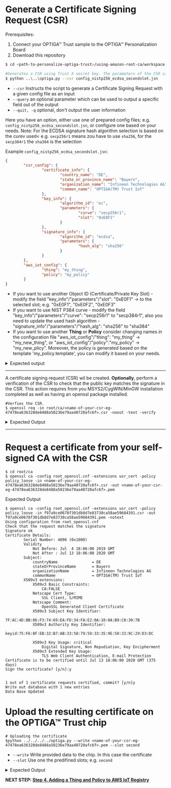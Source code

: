 # Generate a Certificate Signing Request (CSR)

Prerequisites:
1. Connect your OPTIGA™ Trust sample to the OPTIGA™ Personalization Board
2. Download this repository

```bash
$ cd <path-to-personalize-optiga-trust>/using-amazon-root-ca/workspace

#Generates a CSR using Trust X secret key. The parameters of the CSR can be found in config.jsn
$ python ..\..\optiga.py --csr config_nistp256_ecdsa_secondslot.jsn	
```
* `--csr` Instructs the script to generate a Certificate Signing Request with a given config file as an input
* `--query` an optional parameter which can be used to output a specific field out of the output
* `--quit, -q` optional, don't output the user information

Here you have an option, either use one of prepared config files; e.g. `config_nistp256_ecdsa_secondslot.jsn`, or configure one based on your needs.
Note: For the ECDSA signature hash algorithm selection is based on the curev used< e.g. `secp256r1` means zou have to use `sha256`, for the `secp384r1` the `sha384` is the selection  

Example `config_nistp256_ecdsa_secondslot.jsn`:

```json
{
        "csr_config": {
                "certificate_info": {
                        "country_name": "DE",
                        "state_or_province_name": "Bayern",
                        "organization_name": "Infineon Technologies AG",
                        "common_name": "OPTIGA(TM) Trust IoT"
                },
                "key_info": {
                        "algorithm_id": "ec",
                        "parameters": {
                                "curve": "secp256r1",
                                "slot": "0xE0F1"
                        }
                },
                "signature_info": {
                        "algorithm_id": "ecdsa",
                        "parameters": {
                                "hash_alg": "sha256"
                        }
                }
        },
        "aws_iot_config": {
                "thing": "my_thing",
                "policy": "my_policy"
        }
}
```

* If you want to use another Object ID (Certificate/Private Key Slot) - modify the field "key_info"/"parameters"/"slot": "0xE0F1"
-> to the selected slot; e.g. "0xE0F1", "0xE0F2", "0xE0F3"
* If you want to use NIST P384 curve - modify the field "key_info"/"parameters"/"curve": "secp256r1" to "secp384r1", also you need to update the used hash algorithm -  "signature_info"/"parameters"/"hash_alg": "sha256" to "sha384"
* If you want to use another **Thing** or **Policy** consider changing names in the configuration file "aws_iot_config"/"thing": "my_thing" -> "my_new_thing", or "aws_iot_config"/"policy":"my_policy" -> "my_new_plicy". Moreover, the policy is generated based on the template 'my_policy.template', you can modify it based on your needs.

<details>
<summary>Expected output</summary>

```console
Your configuration is following:
{
    "certificate_info": {
        "common_name": "OPTIGA(TM) Trust IoT",
        "country_name": "DE",
        "organization_name": "Infineon Technologies AG",
        "state_or_province_name": "Bayern"
    },
    "key_info": {
        "algorithm_id": "ec",
        "parameters": {
            "curve": "secp256r1",
            "slot": "0xE0F1"
        }
    },
    "signature_info": {
        "algorithm_id": "ecdsa",
        "parameters": {
            "hash_alg": "sha256"
        }
    }
}
{'filename': '47478ea636328de8488a50236e79aa40720afc6f.csr', 'public_key': '0342000421d44d1bbe9f0357fc4ca506f38399c016457d0c3d419f284fd318c1ef7ef41b215e3a45570cb2700a1ba375fd4d6f1562f66afe519b4295e26b7a6bb432540b'}
```
</details>

***

A certificate signing request (CSR) wil be created. **Optionally**, perform a verification of the CSR to check that the public key matches the signature in the CSR. This action requires from you MSYS2/CygWIN/MinGW installation completed as well as having an openssl package installed.

```console
#Verfies the CSR.
$ openssl req -in root/ca/<name-of-your-csr-eg-47478ea636328de8488a50236e79aa40720afc6f>.csr -noout -text -verify
```
<details>
<summary>Expected Output</summary>

```console
Certificate Request:
    Data:
        Version: 0 (0x0)
        Subject: C=DE, ST=Bayern, O=Infineon Technologies AG, CN=OPTIGA(TM) Trust IoT
        Subject Public Key Info:
            Public Key Algorithm: id-ecPublicKey
                Public-Key: (256 bit)
                pub:
                    04:21:d4:4d:1b:be:9f:03:57:fc:4c:a5:06:f3:83:
                    99:c0:16:45:7d:0c:3d:41:9f:28:4f:d3:18:c1:ef:
                    7e:f4:1b:21:5e:3a:45:57:0c:b2:70:0a:1b:a3:75:
                    fd:4d:6f:15:62:f6:6a:fe:51:9b:42:95:e2:6b:7a:
                    6b:b4:32:54:0b
                ASN1 OID: prime256v1
                NIST CURVE: P-256
        Attributes:
        Requested Extensions:
            X509v3 Basic Constraints:
                CA:FALSE
            X509v3 Extended Key Usage:
                TLS Web Server Authentication, TLS Web Client Authentication
            X509v3 Key Usage: critical
                Digital Signature, Key Encipherment
    Signature Algorithm: ecdsa-with-SHA256
         30:44:02:20:04:aa:6c:83:15:5c:89:46:bc:85:fb:9e:5b:b5:
         28:88:2d:59:c5:95:17:74:44:9f:a8:90:1e:0b:d4:8c:62:74:
         02:20:69:a1:7e:78:32:0d:87:d1:8d:61:07:90:88:10:c2:23:
         e0:ee:5a:5f:00:9c:a7:66:99:49:d8:79:c1:00:97:b8
verify OK
```
</details>

***

# Request a certificate from your self-signed CA with the CSR

```console
$ cd root/ca
$ openssl ca -config root_openssl.cnf -extensions usr_cert -policy policy_loose -in <name-of-your-csr-eg-47478ea636328de8488a50236e79aa40720afc6f>.csr -out <name-of-your-csr-eg-47478ea636328de8488a50236e79aa40720afc6f>.pem
```

<deatils>
<summary>Expected Output</summary>

```console
$ openssl ca -config root_openssl.cnf -extensions usr_cert -policy policy_loose -in f97a9ce0678f301db8d7e83730ca58ae59684391.csr -out f97a9ce0678f301db8d7e83730ca58ae59684391.pem -notext
Using configuration from root_openssl.cnf
Check that the request matches the signature
Signature ok
Certificate Details:
        Serial Number: 4096 (0x1000)
        Validity
            Not Before: Jul  4 18:06:00 2019 GMT
            Not After : Jul 13 18:06:00 2020 GMT
        Subject:
            countryName               = DE
            stateOrProvinceName       = Bayern
            organizationName          = Infineon Technologies AG
            commonName                = OPTIGA(TM) Trust IoT
        X509v3 extensions:
            X509v3 Basic Constraints:
                CA:FALSE
            Netscape Cert Type:
                SSL Client, S/MIME
            Netscape Comment:
                OpenSSL Generated Client Certificate
            X509v3 Subject Key Identifier:
                7F:AC:4D:BB:86:F3:74:69:EA:FD:34:FA:E2:0A:10:0A:B9:C0:30:7B
            X509v3 Authority Key Identifier:
                keyid:75:F6:8F:EB:32:B7:AB:33:58:79:59:33:35:9E:50:33:9C:29:D3:DC

            X509v3 Key Usage: critical
                Digital Signature, Non Repudiation, Key Encipherment
            X509v3 Extended Key Usage:
                TLS Web Client Authentication, E-mail Protection
Certificate is to be certified until Jul 13 18:06:00 2020 GMT (375 days)
Sign the certificate? [y/n]:y


1 out of 1 certificate requests certified, commit? [y/n]y
Write out database with 1 new entries
Data Base Updated
```
</details>

# Upload the resulting certificate on the OPTIGA™ Trust chip

```console
# Uploading the certificate
$python ../../../../optiga.py --write <name-of-your-csr-eg-47478ea636328de8488a50236e79aa40720afc6f>.pem --slot second
```
* `--write` Write provided data to the chip. In this case the certificate
* `--slot` Use one the predifined slots; e.g. `second`

<details>
<summary>Expected Output</summary>

```console
Your are going to write the following file:
-----BEGIN CERTIFICATE-----
MIIC0TCCAbmgAwIBAgIVALmaH1acmr608DlaqGY85JlQTh+nMA0GCSqGSIb3DQEB
CwUAME0xSzBJBgNVBAsMQkFtYXpvbiBXZWIgU2VydmljZXMgTz1BbWF6b24uY29t
IEluYy4gTD1TZWF0dGxlIFNUPVdhc2hpbmd0b24gQz1VUzAeFw0xOTA2MDUxNzQ2
MTBaFw00OTEyMzEyMzU5NTlaMGAxCzAJBgNVBAYTAkRFMQ8wDQYDVQQIDAZCYXll
cm4xITAfBgNVBAoMGEluZmluZW9uIFRlY2hub2xvZ2llcyBBRzEdMBsGA1UEAwwU
T1BUSUdBKFRNKSBUcnVzdCBJb1QwWTATBgcqhkjOPQIBBggqhkjOPQMBBwNCAASL
EB9ueiqRJy25snptYqV8FGJRt/sZGKAtVJYTks1jb/vPboKmxNtrQ7gYwxG6oRI2
zr7IxLZ6gehTUCD58Yzuo2AwXjAfBgNVHSMEGDAWgBTH2N2DqyO96bRF13DBcRjY
JCY9MDAdBgNVHQ4EFgQUqrD6FLnwLKAeCVtmqpRU4WVgLFEwDAYDVR0TAQH/BAIw
ADAOBgNVHQ8BAf8EBAMCB4AwDQYJKoZIhvcNAQELBQADggEBAFb/JMbxbBuG4FoY
ZngWz10yOHh0oE46EwZP4DsEXFhbdl30c+j70U65QM/6hyQCzakDodMYURcXUXkT
9OVRNRxQHXfYqdGl/v32Onl7GHp/I/ToftQWGIPeWu6dMzzdnPhm6P9npsQfKR39
vTcDEllVTX2iEwiXqSUnvfWVE/hr7/nTPsVeK3hD0jn42JEqYFBSZwICkG0E5kPc
yVSQe3x2jvPrp36+t3+m8elH5t1Vzx9uN2tyDxTVsc+iI9pe3IBdNtoRnmAeMyjA
UI5ieko2W26EsFNhEFRZwRO3KEker8WyxOPI6vPRQlhfz0bq2aUayVj3tB3DUKE5
rH5E17Q=
-----END CERTIFICATE-----

Certificate has been written

```
</details>

**NEXT STEP: [Step 4. Adding a Thing and Policy to AWS IoT Registry ](step-4-attach-aws-thing-and-policy.md)**
